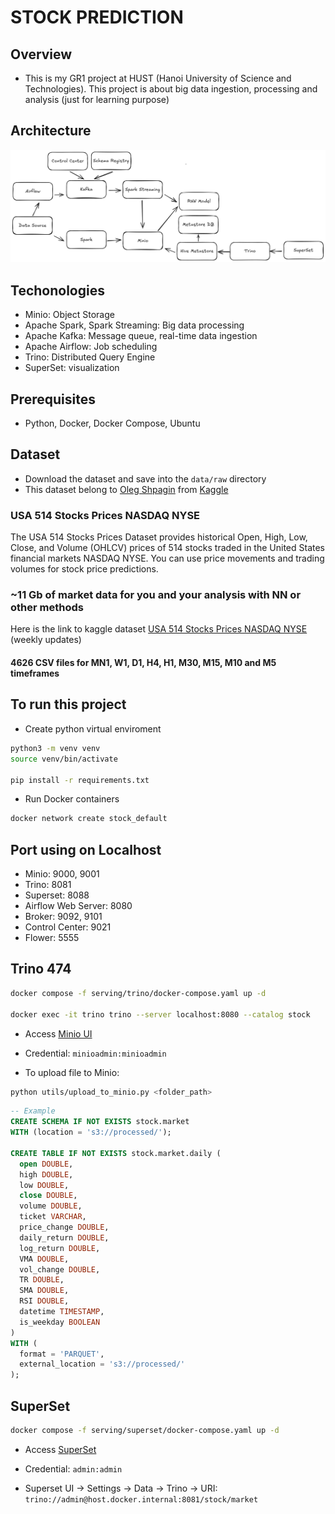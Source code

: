 # STOCK PREDICTION

## Overview
- This is my GR1 project at HUST (Hanoi University of Science and Technologies). This project is about big data ingestion, processing and analysis (just for learning purpose)

## Architecture
<img src="./images/architecture.png"/>

## Techonologies
- Minio: Object Storage
- Apache Spark, Spark Streaming: Big data processing
- Apache Kafka: Message queue, real-time data ingestion
- Apache Airflow: Job scheduling
- Trino: Distributed Query Engine
- SuperSet: visualization

## Prerequisites
- Python, Docker, Docker Compose, Ubuntu

## Dataset
- Download the dataset and save into the `data/raw` directory 
- This dataset belong to [Oleg Shpagin](https://www.kaggle.com/olegshpagin) from [Kaggle](https://www.kaggle.com/)
### USA 514 Stocks Prices NASDAQ NYSE

The USA 514 Stocks Prices Dataset provides historical Open, High, Low, Close, and Volume (OHLCV) prices of 514 stocks traded in the United States financial markets NASDAQ NYSE. You can use price movements and trading volumes for stock price predictions.

### ~11 Gb of market data for you and your analysis with NN or other methods 

Here is the link to kaggle dataset [USA 514 Stocks Prices NASDAQ NYSE](https://www.kaggle.com/datasets/olegshpagin/usa-stocks-prices-ohlcv) (weekly updates)

#### 4626 CSV files for MN1, W1, D1, H4, H1, M30, M15, M10 and M5 timeframes

## To run this project
- Create python virtual enviroment
```sh
python3 -m venv venv
source venv/bin/activate

pip install -r requirements.txt
```

- Run Docker containers
```sh
docker network create stock_default
```

## Port using on Localhost
- Minio: 9000, 9001
- Trino: 8081
- Superset: 8088
- Airflow Web Server: 8080
- Broker: 9092, 9101
- Control Center: 9021
- Flower: 5555

## Trino 474
```sh
docker compose -f serving/trino/docker-compose.yaml up -d

docker exec -it trino trino --server localhost:8080 --catalog stock
```
- Access [Minio UI](http://localhost:9001)
- Credential: `minioadmin:minioadmin`

- To upload file to Minio:
```sh
python utils/upload_to_minio.py <folder_path>
```

```sql
-- Example
CREATE SCHEMA IF NOT EXISTS stock.market
WITH (location = 's3://processed/');

CREATE TABLE IF NOT EXISTS stock.market.daily (
  open DOUBLE,
  high DOUBLE,
  low DOUBLE,
  close DOUBLE,
  volume DOUBLE,
  ticket VARCHAR,
  price_change DOUBLE,
  daily_return DOUBLE,
  log_return DOUBLE,
  VMA DOUBLE,
  vol_change DOUBLE,
  TR DOUBLE,
  SMA DOUBLE,
  RSI DOUBLE,
  datetime TIMESTAMP,
  is_weekday BOOLEAN
)
WITH (
  format = 'PARQUET',
  external_location = 's3://processed/'
);
```

## SuperSet
```sh
docker compose -f serving/superset/docker-compose.yaml up -d
```
- Access [SuperSet](http://localhost:8088)
- Credential: `admin:admin`

- Superset UI → Settings → Data → Trino → URI: 
``trino://admin@host.docker.internal:8081/stock/market``
